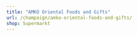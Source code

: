 ```yaml
---
title: "AMKO Oriental Foods and Gifts"
url: /champaign/amko-oriental-foods-and-gifts/
shop: Supermarkt
---
```

